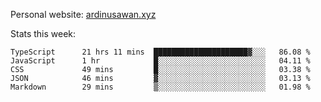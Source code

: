 Personal website: [ardinusawan.xyz](https://ardinusawan.xyz)

Stats this week:
<!--START_SECTION:waka-->

```text
TypeScript      21 hrs 11 mins  █████████████████████▓░░░   86.08 %
JavaScript      1 hr            █░░░░░░░░░░░░░░░░░░░░░░░░   04.11 %
CSS             49 mins         █░░░░░░░░░░░░░░░░░░░░░░░░   03.38 %
JSON            46 mins         ▓░░░░░░░░░░░░░░░░░░░░░░░░   03.13 %
Markdown        29 mins         ▒░░░░░░░░░░░░░░░░░░░░░░░░   01.98 %
```

<!--END_SECTION:waka-->
